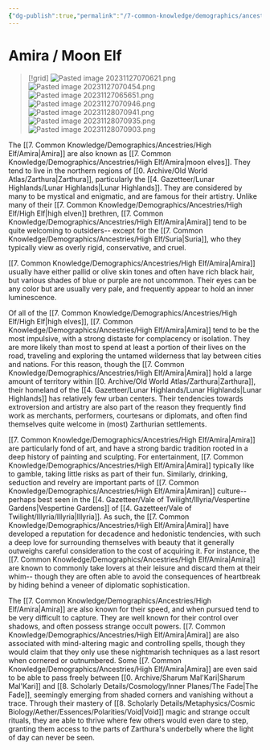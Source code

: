 ```yaml
---
{"dg-publish":true,"permalink":"/7-common-knowledge/demographics/ancestries/high-elf/amira/","noteIcon":""}
---
```


# Amira / Moon Elf

>[!grid]
>![Pasted image 20231127070621.png](/img/user/x.%20Assets/Attachments/Pasted%20image%2020231127070621.png)
>![Pasted image 20231127070454.png](/img/user/x.%20Assets/Attachments/Pasted%20image%2020231127070454.png)
>![Pasted image 20231127065651.png](/img/user/x.%20Assets/Attachments/Pasted%20image%2020231127065651.png)
>![Pasted image 20231127070946.png](/img/user/x.%20Assets/Attachments/Pasted%20image%2020231127070946.png)
>![Pasted image 20231128070941.png](/img/user/x.%20Assets/Attachments/Pasted%20image%2020231128070941.png)
>![Pasted image 20231128070935.png](/img/user/x.%20Assets/Attachments/Pasted%20image%2020231128070935.png)
>![Pasted image 20231128070903.png](/img/user/x.%20Assets/Attachments/Pasted%20image%2020231128070903.png)
>

The [[7. Common Knowledge/Demographics/Ancestries/High Elf/Amira\|Amira]] are also known as [[7. Common Knowledge/Demographics/Ancestries/High Elf/Amira\|moon elves]]. They tend to live in the northern regions of [[0. Archive/Old World Atlas/Zarthura\|Zarthura]], particularly the [[4. Gazetteer/Lunar Highlands/Lunar Highlands\|Lunar Highlands]]. They are considered by many to be mystical and enigmatic, and are famous for their artistry. Unlike many of their [[7. Common Knowledge/Demographics/Ancestries/High Elf/High Elf\|high elven]] brethren, [[7. Common Knowledge/Demographics/Ancestries/High Elf/Amira\|Amira]] tend to be quite welcoming to outsiders-- except for the [[7. Common Knowledge/Demographics/Ancestries/High Elf/Suria\|Suria]], who they typically view as overly rigid, conservative, and cruel. 

[[7. Common Knowledge/Demographics/Ancestries/High Elf/Amira\|Amira]] usually have either pallid or olive skin tones and often have rich black hair, but various shades of blue or purple are not uncommon. Their eyes can be any color but are usually very pale, and frequently appear to hold an inner luminescence. 

Of all of the [[7. Common Knowledge/Demographics/Ancestries/High Elf/High Elf\|high elves]], [[7. Common Knowledge/Demographics/Ancestries/High Elf/Amira\|Amira]] tend to be the most impulsive, with a strong distaste for complacency or isolation. They are more likely than most to spend at least a portion of their lives on the road, traveling and exploring the untamed wilderness that lay between cities and nations. For this reason, though the [[7. Common Knowledge/Demographics/Ancestries/High Elf/Amira\|Amira]] hold a large amount of territory within [[0. Archive/Old World Atlas/Zarthura\|Zarthura]], their homeland of the [[4. Gazetteer/Lunar Highlands/Lunar Highlands\|Lunar Highlands]] has relatively few urban centers. Their tendencies towards extroversion and artistry are also part of the reason they frequently find work as merchants, performers, courtesans or diplomats, and often find themselves quite welcome in (most) Zarthurian settlements. 

[[7. Common Knowledge/Demographics/Ancestries/High Elf/Amira\|Amira]] are particularly fond of art, and have a strong bardic tradition rooted in a deep history of painting and sculpting. For entertainment, [[7. Common Knowledge/Demographics/Ancestries/High Elf/Amira\|Amira]] typically like to gamble, taking little risks as part of their fun. Similarly, drinking, seduction and revelry are important parts of [[7. Common Knowledge/Demographics/Ancestries/High Elf/Amira\|Amiran]] culture-- perhaps best seen in the [[4. Gazetteer/Vale of Twilight/Illyria/Vespertine Gardens\|Vespertine Gardens]] of [[4. Gazetteer/Vale of Twilight/Illyria/Illyria\|Illyria]]. As such, the [[7. Common Knowledge/Demographics/Ancestries/High Elf/Amira\|Amira]] have developed a reputation for decadence and hedonistic tendencies, with such a deep love for surrounding themselves with beauty that it generally outweighs careful consideration to the cost of acquiring it. For instance, the [[7. Common Knowledge/Demographics/Ancestries/High Elf/Amira\|Amira]] are known to commonly take lovers at their leisure and discard them at their whim-- though they are often able to avoid the consequences of heartbreak by hiding behind a veneer of diplomatic sophistication. 

The [[7. Common Knowledge/Demographics/Ancestries/High Elf/Amira\|Amira]] are also known for their speed, and when pursued tend to be very difficult to capture. They are well known for their control over shadows, and often possess strange occult powers. [[7. Common Knowledge/Demographics/Ancestries/High Elf/Amira\|Amira]] are also associated with mind-altering magic and controlling spells, though they would claim that they only use these nightmarish techniques as a last resort when cornered or outnumbered. Some [[7. Common Knowledge/Demographics/Ancestries/High Elf/Amira\|Amira]] are even said to be able to pass freely between [[0. Archive/Sharum Mal'Kari\|Sharum Mal'Kari]] and [[8. Scholarly Details/Cosmology/Inner Planes/The Fade\|The Fade]], seemingly emerging from shaded corners and vanishing without a trace. Through their mastery of [[8. Scholarly Details/Metaphysics/Cosmic Biology/Aether/Essences/Polarities/Void\|Void]] magic and strange occult rituals, they are able to thrive where few others would even dare to step, granting them access to the parts of Zarthura's underbelly where the light of day can never be seen. 








